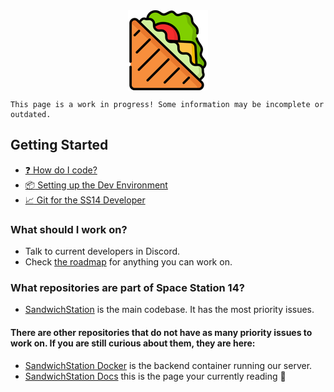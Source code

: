 <img src="en/assets/images/sandwich.png" width=128 style="margin-left:auto;margin-right:auto;display:block"/>

```admonish warning "Work in Progress"
This page is a work in progress! Some information may be incomplete or outdated.
```

## Getting Started

- [:question: How do I code?](en/general-development/setup/howdoicode.md)
- [:package: Setting up the Dev Environment](en/general-development/setup/setting-up-a-development-environment.md)
- [:chart_with_upwards_trend: Git for the SS14 Developer](en/general-development/setup/git-for-the-ss14-developer.md)


### What should I work on?

* Talk to current developers in Discord.
* Check [the roadmap](https://trello.com/b/vNj28tK2/sandwichstation) for anything you can work on.

### What repositories are part of Space Station 14?
* [SandwichStation](https://github.com/SandwichStation/SandwichStation) is the main codebase. It has the most priority issues.

#### There are other repositories that do not have as many priority issues to work on. If you are still curious about them, they are here:
* [SandwichStation Docker](https://github.com/SandwichStation/SandwichStation-Docker) is the backend container running our server.
* [SandwichStation Docs](https://github.com/SandwichStation/docs) this is the page your currently reading :wave:

